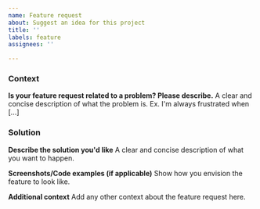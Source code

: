 ```yaml
---
name: Feature request
about: Suggest an idea for this project
title: ''
labels: feature
assignees: ''

---
```


### Context
**Is your feature request related to a problem? Please describe.**
A clear and concise description of what the problem is. Ex. I'm always frustrated when [...]

### Solution
**Describe the solution you'd like**
A clear and concise description of what you want to happen.

**Screenshots/Code examples (if applicable)**
Show how you envision the feature to look like.

**Additional context**
Add any other context about the feature request here.
